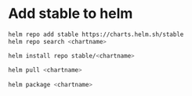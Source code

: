 # Add stable to helm

```sh
helm repo add stable https://charts.helm.sh/stable
helm repo search <chartname>

helm install repo stable/<chartname>
  
helm pull <chartname>
  
helm package <chartname>
```

